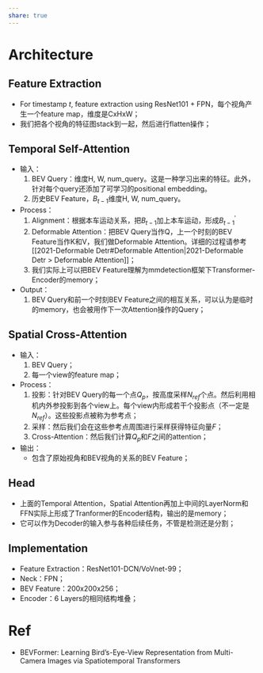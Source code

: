 ```yaml
---
share: true
---
```


# Architecture

## Feature Extraction
- For timestamp $t$, feature extraction using ResNet101 + FPN，每个视角产生一个feature map，维度是CxHxW；
- 我们把各个视角的特征图stack到一起，然后进行flatten操作；

## Temporal Self-Attention
- 输入：
	1. BEV Query：维度H, W, num_query。这是一种学习出来的特征。此外，针对每个query还添加了可学习的positional embedding。
	2. 历史BEV Feature，$B_{t-1}$维度H, W, num_query。
- Process：
	1. Alignment：根据本车运动关系，把$B_{t-1}$加上本车运动，形成$B^{\prime}_{t-1}$
	2. Deformable Attention：把BEV Query当作Q，上一个时刻的BEV Feature当作K和V，我们做Deformable Attention。详细的过程请参考[[2021-Deformable Detr#Deformable Attention|2021-Deformable Detr > Deformable Attention]]；
	3. 我们实际上可以把BEV Feature理解为mmdetection框架下Transformer-Encoder的memory；
- Output：
	1. BEV Query和前一个时刻BEV Feature之间的相互关系，可以认为是临时的memory，也会被用作下一次Attention操作的Query；

## Spatial Cross-Attention
- 输入：
	1. BEV Query；
	2. 每一个view的feature map；
- Process：
	1. 投影：针对BEV Query的每一个点$Q_p$，按高度采样$N_{ref}$个点。然后利用相机内外参投影到各个view上。每个view内形成若干个投影点（不一定是$N_{ref}$）。这些投影点被称为参考点；
	2. 采样：然后我们会在这些参考点周围进行采样获得特征向量$F$；
	3. Cross-Attention：然后我们计算$Q_p$和$F$之间的attention；
- 输出：
	- 包含了原始视角和BEV视角的关系的BEV Feature；

## Head
- 上面的Temporal Attention，Spatial Attention再加上中间的LayerNorm和FFN实际上形成了Tranformer的Encoder结构，输出的是memory；
- 它可以作为Decoder的输入参与各种后续任务，不管是检测还是分割；

## Implementation

- Feature Extraction：ResNet101-DCN/VoVnet-99；
- Neck：FPN；
- BEV Feature：200x200x256；
- Encoder：6 Layers的相同结构堆叠；

# Ref

- BEVFormer: Learning Bird’s-Eye-View Representation from Multi-Camera Images via Spatiotemporal Transformers


